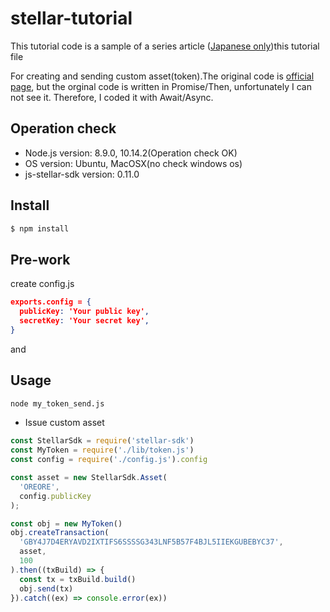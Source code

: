 # stellar-tutorial
This tutorial code is a sample of a series article ([Japanese only](https://crypto.watch.impress.co.jp/docs/serial/dmmcourse/1159808.html))this tutorial file 

For creating and sending custom asset(token).The original code is [official page](https://www.stellar.org/developers/js-stellar-base/reference/base-examples.html), but the orginal code is written in Promise/Then, unfortunately I can not see it. Therefore, I coded it with Await/Async.

## Operation check
* Node.js version: 8.9.0, 10.14.2(Operation check OK)
* OS version: Ubuntu, MacOSX(no check windows os)
* js-stellar-sdk version: 0.11.0

## Install

```bash
$ npm install
```

## Pre-work
create config.js

```json
exports.config = {
  publicKey: 'Your public key',
  secretKey: 'Your secret key',
}
```
and 

## Usage

```bash
node my_token_send.js
```

* Issue custom asset
```js
const StellarSdk = require('stellar-sdk')
const MyToken = require('./lib/token.js')
const config = require('./config.js').config

const asset = new StellarSdk.Asset(
  'OREORE',
  config.publicKey
);

const obj = new MyToken()
obj.createTransaction(
  'GBY4J7D4ERYAVD2IXTIFS6SSSSG343LNF5B57F4BJL5IIEKGUBEBYC37',
  asset,
  100
).then((txBuild) => {
  const tx = txBuild.build()
  obj.send(tx)
}).catch((ex) => console.error(ex))
```

